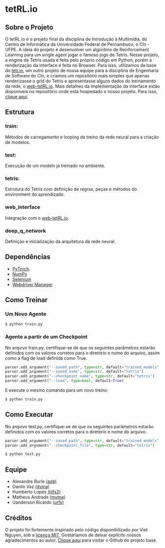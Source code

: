 # tetRL.io

## Sobre o Projeto

O tetRL.io é o projeto final da disciplina de Introdução à Multimídia, do Centro de Informática da Universidade Federal de Pernambuco, o CIn - UFPE. A ideia do projeto é desenvolver um algoritmo de Reinforcement Learning para um single agent jogar o famoso jogo de Tetris.
Nesse projeto, a engine de Tetris usada é feita pelo próprio código em Python, porém a renderização da interface é feita no Browser. Para isso, utilizamos da base do [tetr.io](https://uandersonricardo.github.io/tetr.io/), um outro projeto de nossa equipe para a disciplina de Engenharia de Software do CIn, e criamos um repositório mais simples que apenas renderizasse o grid do Tetris e apresentasse alguns dados do treinamento da rede, o [web-tetRL.io](https://github.com/uandersonricardo/web-tetRL.io). 
Mais detalhes da implementação da interface estão disponíveis no repositório onde está hospedado o nosso projeto. Para isso, [clique aqui](https://github.com/uandersonricardo/web-tetRL.io).

## Estrutura
### train: 
Métodos de carregamento e looping de treino da rede neural para a criação de modelos. 

### test:
Execução de um modelo já treinado no ambiente.

### tetris:
Estrutura do Tetris com definição de regras, peças e métodos do environment do aprendizado. 

### web_interface
Integração com o [web-tetRL.io](https://github.com/uandersonricardo/web-tetRL.io).

### deep_q_network
Definição e inicialização da arquitetura da rede neural.

## Dependências 
- [PyTorch](https://pytorch.org/).
- [NumPy](https://anaconda.org/anaconda/numpy)
- [Selenium](https://selenium-python.readthedocs.io/)
- [Webdriver Manager](https://github.com/SergeyPirogov/webdriver_manager)

## Como Treinar
### Um Novo Agente
~~~bash
$ python train.py
~~~
### Agente a partir de um Checkpoint

No arquivo train.py, certifique-se de que os seguintes parâmetros estarão definidos com os valores corretos para o diretório e nome do arquivo, assim como a flag de load definida como True.
~~~python 
parser.add_argument("--saved_path", type=str, default="trained_models")  # Diretório de salvamento 
parser.add_argument("--saved_name", type=str, default="tetris")          # Arquivo de salvamento
parser.add_argument("--checkpoint_name", type=str, default="tetris")     # Arquivo de carregamento
parser.add_argument("--load", type=bool, default=True)                   # Flag para carregamento
~~~
E execute o mesmo comando para um novo treino:
~~~bash
$ python train.py
~~~

## Como Executar
No arquivo test.py, certifique-se de que os seguintes parâmetros estarão definidos com os valores corretos para o diretório e nome do arquivo.
~~~python     
parser.add_argument("--saved_path", type=str, default="trained_models")  # Diretório de carregamento
parser.add_argument("--checkpoint_file", type=str, default="tetris")     # Arquivo de carregamento
~~~
~~~bash
$ python test.py
~~~

## Equipe 
- Alexandre Burle    [(aqb)](https://github.com/aqb)
- Danilo Vaz         [(dvma)](https://github.com/danilovazm)
- Humberto Lopes     [(hlfs2)](https://github.com/humbertobz26)
- Matheus Andrade    [(mvtna)](https://github.com/matheusvtna)
- Uanderson Ricardo  [(urfs)](https://github.com/uandersonricardo)

## Créditos
O projeto foi fortemente inspirado pelo código disponibilizado por Viet Nguyen, sob a [licença MIT](https://github.com/uvipen/Tetris-deep-Q-learning-pytorch/blob/master/LICENSE). Gostaríamos de deixar explícito nossos agradecimentos ao autor. [Clique aqui](https://github.com/uvipen/Tetris-deep-Q-learning-pytorch) para visitar o Github do projeto base.
